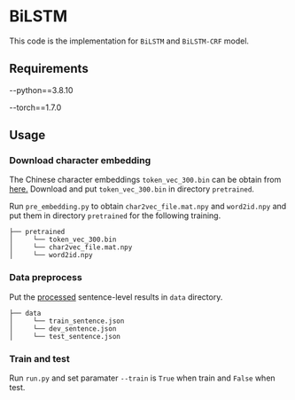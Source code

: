 # BiLSTM

This code is the implementation for `BiLSTM` and `BiLSTM-CRF` model.

## Requirements

--python==3.8.10

--torch==1.7.0

## Usage

### Download character embedding

The Chinese character embeddings `token_vec_300.bin` can be obtain from [here.](https://github.com/liuhuanyong/ChineseEmbedding) Download and put `token_vec_300.bin` in directory `pretrained`.

Run `pre_embedding.py` to obtain `char2vec_file.mat.npy` and `word2id.npy` and put them in directory `pretrained` for the following training.


```
├── pretrained
│     └── token_vec_300.bin
│     └── char2vec_file.mat.npy
│     └── word2id.npy
```

### Data preprocess

Put the [processed](../../data) sentence-level results in `data` directory.

```
├── data
│     └── train_sentence.json
│     └── dev_sentence.json
│     └── test_sentence.json
```

### Train and test

Run `run.py` and set paramater `--train` is `True` when train and `False` when test.

